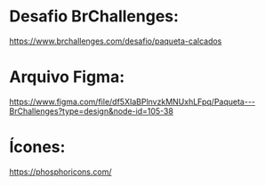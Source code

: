 # Desafio BrChallenges:
https://www.brchallenges.com/desafio/paqueta-calcados

# Arquivo Figma:
https://www.figma.com/file/df5XIaBPlnvzkMNUxhLFpq/Paqueta---BrChallenges?type=design&node-id=105-38

# Ícones:
https://phosphoricons.com/
